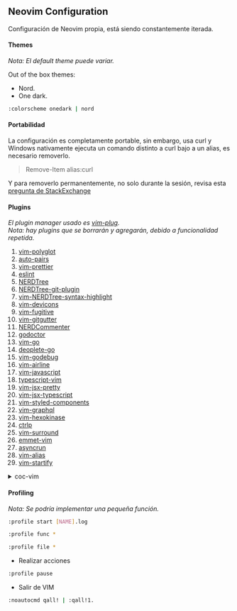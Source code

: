 ## Neovim Configuration

Configuración de Neovim propia, está siendo constantemente iterada.

#### Themes
_Nota: El default theme puede variar._

Out of the box themes:

- Nord.
- One dark.

```bash
:colorscheme onedark | nord
```

#### Portabilidad

La configuración es completamente portable, sin embargo, usa curl y Windows nativamente ejecuta un comando distinto a curl bajo a un alias, es necesario removerlo.

> Remove-Item alias:curl

Y para removerlo permanentemente, no solo durante la sesión, revisa esta [pregunta de StackExchange](https://superuser.com/questions/883914/how-do-i-permanently-remove-a-default-powershell-alias)

#### Plugins
_El plugin manager usado es [vim-plug](https://github.com/junegunn/vim-plug)._<br>
_Nota: hay plugins que se borrarán y agregarán, debido a funcionalidad repetida._

1. [vim-polyglot](https://github.com/sheerun/vim-polyglot)
2. [auto-pairs](https://github.com/jiangmiao/auto-pairs)
3. [vim-prettier](https://github.com/prettier/vim-prettier)
4. [eslint](https://github.com/eslint/eslint)
5. [NERDTree](https://github.com/preservim/nerdtree)
6. [NERDTree-git-plugin](https://github.com/Xuyuanp/nerdtree-git-plugin)
7. [vim-NERDTree-syntax-highlight](vim-nerdtree-syntax-highlight)
8. [vim-devicons](https://github.com/ryanoasis/vim-devicons)
9. [vim-fugitive](https://github.com/tpope/vim-fugitive)
10. [vim-gitgutter](https://github.com/airblade/vim-gitgutter)
11. [NERDCommenter](https://github.com/preservim/nerdcommenter)
12. [godoctor](https://github.com/godoctor/godoctor.vim)
13. [vim-go](https://github.com/fatih/vim-go)
14. [deoplete-go](https://github.com/deoplete-plugins/deoplete-go)
15. [vim-godebug](https://github.com/jodosha/vim-godebug)
16. [vim-airline](https://github.com/vim-airline/vim-airline)
17. [vim-javascript](https://github.com/pangloss/vim-javascript)
18. [typescript-vim](https://github.com/leafgarland/typescript-vim)
19. [vim-jsx-pretty](https://github.com/MaxMEllon/vim-jsx-pretty)
20. [vim-jsx-typescript](https://github.com/peitalin/vim-jsx-typescript)
21. [vim-styled-components](https://github.com/styled-components/vim-styled-components)
22. [vim-graphql](https://github.com/jparise/vim-graphql)
23. [vim-hexokinase](https://github.com/RRethy/vim-hexokinase)
24. [ctrlp](https://github.com/kien/ctrlp.vim)
25. [vim-surround](https://github.com/tpope/vim-surround)
26. [emmet-vim](https://github.com/mattn/emmet-vim)
27. [asyncrun](https://github.com/skywind3000/asyncrun.vim)
28. [vim-alias](https://github.com/Konfekt/vim-alias)
29. [vim-startify](https://github.com/mhinz/vim-startify)
<details>
  <summary>coc-vim</summary>

  [repo](https://github.com/neoclide/coc.nvim)
  * coc-tsserver
  * coc-angular
  * coc-css
</details>

#### Profiling

_Nota: Se podría implementar una pequeña función._

```bash
:profile start [NAME].log
```

```bash
:profile func *
```

```bash
:profile file *
```

- Realizar acciones

```bash
:profile pause
```

- Salir de VIM

```bash
:noautocmd qall! | :qall!1.
```
